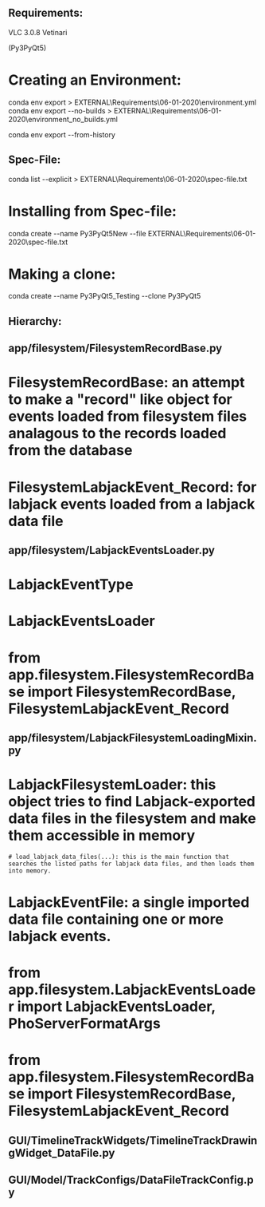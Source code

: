 
## Requirements:
VLC 3.0.8 Vetinari

(Py3PyQt5)

# Creating an Environment:
conda env export > EXTERNAL\Requirements\06-01-2020\environment.yml
conda env export --no-builds > EXTERNAL\Requirements\06-01-2020\environment_no_builds.yml

conda env export --from-history

## Spec-File:
conda list --explicit > EXTERNAL\Requirements\06-01-2020\spec-file.txt
# Installing from Spec-file:
conda create --name Py3PyQt5New --file EXTERNAL\Requirements\06-01-2020\spec-file.txt


#  Making a clone:
conda create --name Py3PyQt5_Testing --clone Py3PyQt5


## Hierarchy:

## app/filesystem/FilesystemRecordBase.py
# FilesystemRecordBase: an attempt to make a "record" like object for events loaded from filesystem files analagous to the records loaded from the database
# FilesystemLabjackEvent_Record: for labjack events loaded from a labjack data file

## app/filesystem/LabjackEventsLoader.py
# LabjackEventType
# LabjackEventsLoader
#   from app.filesystem.FilesystemRecordBase import FilesystemRecordBase, FilesystemLabjackEvent_Record

## app/filesystem/LabjackFilesystemLoadingMixin.py
# LabjackFilesystemLoader: this object tries to find Labjack-exported data files in the filesystem and make them accessible in memory
    # load_labjack_data_files(...): this is the main function that searches the listed paths for labjack data files, and then loads them into memory.
# LabjackEventFile: a single imported data file containing one or more labjack events.
#   from app.filesystem.LabjackEventsLoader import LabjackEventsLoader, PhoServerFormatArgs
#   from app.filesystem.FilesystemRecordBase import FilesystemRecordBase, FilesystemLabjackEvent_Record





## GUI/TimelineTrackWidgets/TimelineTrackDrawingWidget_DataFile.py


## GUI/Model/TrackConfigs/DataFileTrackConfig.py

